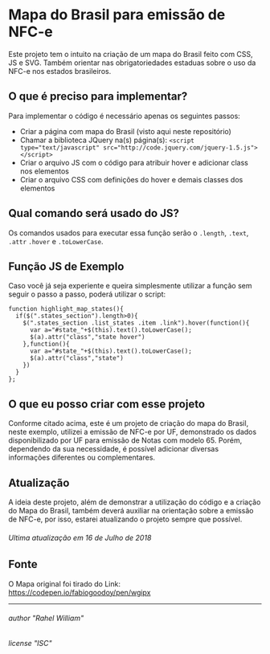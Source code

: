 # Mapa do Brasil para emissão de NFC-e
Este projeto tem o intuito na criação de um mapa do Brasil feito com CSS, JS e SVG. Também orientar nas obrigatoriedades estaduas sobre o uso da NFC-e nos estados brasileiros.

## O que é preciso para implementar?
Para implementar o código é necessário apenas os seguintes passos:

* Criar a página com mapa do Brasil (visto aqui neste repositório) 
* Chamar a biblioteca JQuery na(s) página(s): `<script type="text/javascript" src="http://code.jquery.com/jquery-1.5.js"></script>`
* Criar o arquivo JS com o código para atribuir hover e adicionar class nos elementos
* Criar o arquivo CSS com definições do hover e demais classes dos elementos

## Qual comando será usado do JS?
Os comandos usados para executar essa função serão o `.length`, `.text`, `.attr` `.hover` e `.toLowerCase`.

## Função JS de Exemplo
Caso você já seja experiente e queira simplesmente utilizar a função sem seguir o passo a passo, poderá utilizar o script:

```
function highlight_map_states(){
  if($(".states_section").length>0){
    $(".states_section .list_states .item .link").hover(function(){
      var a="#state_"+$(this).text().toLowerCase();
      $(a).attr("class","state hover")
    },function(){
      var a="#state_"+$(this).text().toLowerCase();
      $(a).attr("class","state")
    })
  }
};
```

## O que eu posso criar com esse projeto
Conforme citado acima, este é um projeto de criação do mapa do Brasil, neste exemplo, utilizei a emissão de NFC-e por UF, demonstrado os dados disponibilizado por UF para emissão de Notas com modelo 65. Porém, dependendo da sua necessidade, é possível adicionar diversas informações diferentes ou complementares.

## Atualização
A ideia deste projeto, além de demonstrar a utilização do código e a criação do Mapa do Brasil, também deverá auxiliar na orientação sobre a emissão de NFC-e, por isso, estarei atualizando o projeto sempre que possível. 

###### Ultima atualização em 16 de Julho de 2018

## Fonte 
O Mapa original foi tirado do Link: https://codepen.io/fabiogoodoy/pen/wgipx

*** 

###### author "Rahel William"
###### license "ISC"
